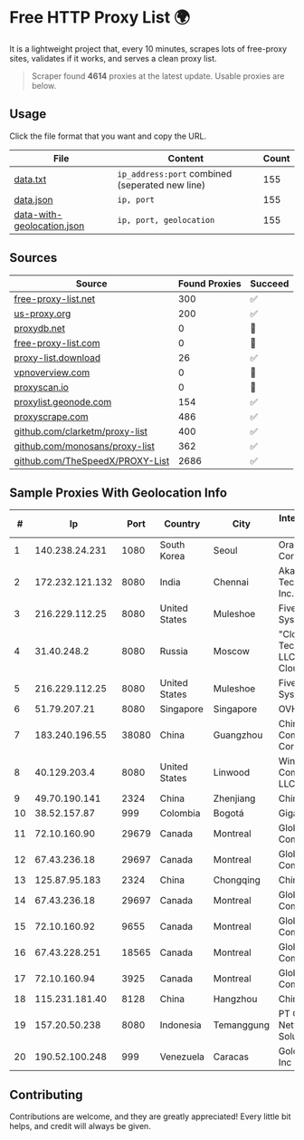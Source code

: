 
# Free HTTP Proxy List 🌍

It is a lightweight project that, every 10 minutes, scrapes lots of free-proxy sites, validates if it works, and serves a clean proxy list.


> Scraper found **4614** proxies at the latest update. Usable proxies are below.

## Usage

Click the file format that you want and copy the URL.


|File|Content|Count|
|----|-------|-----|
|[data.txt](https://raw.githubusercontent.com/themiralay/Proxy-List-World/master/data.txt)|`ip_address:port` combined (seperated new line)|155|
|[data.json](https://raw.githubusercontent.com/themiralay/Proxy-List-World/master/data.json)|`ip, port`|155|
|[data-with-geolocation.json](https://raw.githubusercontent.com/themiralay/Proxy-List-World/master/data-with-geolocation.json)|`ip, port, geolocation`|155|

## Sources

|Source|Found Proxies|Succeed|
|------|-------------|-------|
|[free-proxy-list.net](https://free-proxy-list.net)|300|✅|
|[us-proxy.org](https://www.us-proxy.org)|200|✅|
|[proxydb.net](http://proxydb.net)|0|🚫|
|[free-proxy-list.com](https://free-proxy-list.com/?page=&port=&type%5B%5D=http&type%5B%5D=https&up_time=0&search=Search)|0|🚫|
|[proxy-list.download](https://www.proxy-list.download/HTTP)|26|✅|
|[vpnoverview.com](https://vpnoverview.com/privacy/anonymous-browsing/free-proxy-servers)|0|🚫|
|[proxyscan.io](https://www.proxyscan.io)|0|🚫|
|[proxylist.geonode.com](https://proxylist.geonode.com/api/proxy-list?limit=300&page=1&sort_by=lastChecked&sort_type=desc&protocols=http,https)|154|✅|
|[proxyscrape.com](https://api.proxyscrape.com/v2/?request=displayproxies&protocol=http&timeout=10000&country=all&ssl=all&anonymity=all)|486|✅|
|[github.com/clarketm/proxy-list](https://raw.githubusercontent.com/clarketm/proxy-list/master/proxy-list-raw.txt)|400|✅|
|[github.com/monosans/proxy-list](https://raw.githubusercontent.com/monosans/proxy-list/main/proxies/http.txt)|362|✅|
|[github.com/TheSpeedX/PROXY-List](https://raw.githubusercontent.com/TheSpeedX/PROXY-List/master/http.txt)|2686|✅|


## Sample Proxies With Geolocation Info

|#|Ip|Port|Country|City|Internet Service Provider|
|-|--|----|-------|----|-------------------------|
|1|140.238.24.231|1080|South Korea|Seoul|Oracle Corporation|
|2|172.232.121.132|8080|India|Chennai|Akamai Technologies, Inc.|
|3|216.229.112.25|8080|United States|Muleshoe|Five Area Systems, LLC|
|4|31.40.248.2|8080|Russia|Moscow|"Cloud Technologies" LLC trading as Cloud.ru|
|5|216.229.112.25|8080|United States|Muleshoe|Five Area Systems, LLC|
|6|51.79.207.21|8080|Singapore|Singapore|OVH SAS|
|7|183.240.196.55|38080|China|Guangzhou|China Mobile Communications Corporation|
|8|40.129.203.4|8080|United States|Linwood|Windstream Communications LLC|
|9|49.70.190.141|2324|China|Zhenjiang|Chinanet|
|10|38.52.157.87|999|Colombia|Bogotá|Giga Fibra SAS|
|11|72.10.160.90|29679|Canada|Montreal|GloboTech Communications|
|12|67.43.236.18|29697|Canada|Montreal|GloboTech Communications|
|13|125.87.95.183|2324|China|Chongqing|China Telecom|
|14|67.43.236.18|29697|Canada|Montreal|GloboTech Communications|
|15|72.10.160.92|9655|Canada|Montreal|GloboTech Communications|
|16|67.43.228.251|18565|Canada|Montreal|GloboTech Communications|
|17|72.10.160.94|3925|Canada|Montreal|GloboTech Communications|
|18|115.231.181.40|8128|China|Hangzhou|China Telecom|
|19|157.20.50.238|8080|Indonesia|Temanggung|PT Cmdj Network Solution|
|20|190.52.100.248|999|Venezuela|Caracas|Gold Data USA Inc|



## Contributing

Contributions are welcome, and they are greatly appreciated! Every
little bit helps, and credit will always be given.

